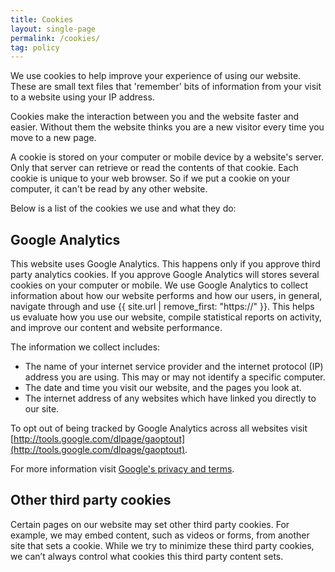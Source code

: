 ```yaml
---
title: Cookies
layout: single-page
permalink: /cookies/
tag: policy
---
```



We use cookies to help improve your experience of using our website. These are small text files that 'remember' bits of information from your visit to a website using your IP address.

Cookies make the interaction between you and the website faster and easier. Without them the website thinks you are a new visitor every time you move to a new page.

A cookie is stored on your computer or mobile device by a website's server. Only that server can retrieve or read the contents of that cookie. Each cookie is unique to your web browser. So if we put a cookie on your computer, it can't be read by any other website.

Below is a list of the cookies we use and what they do:

## Google Analytics

This website uses Google Analytics. This happens only if you approve third party analytics cookies. If you approve Google Analytics will stores several cookies on your computer or mobile. We use Google Analytics to collect information about how our website performs and how our users, in general, navigate through and use {{ site.url | remove_first: "https://" }}. This helps us evaluate how you use our website, compile statistical reports on activity, and improve our content and website performance.

The information we collect includes:

- The name of your internet service provider and the internet protocol (IP) address you are using. This may or may not identify a specific computer.
- The date and time you visit our website, and the pages you look at.
- The internet address of any websites which have linked you directly to our site.

To opt out of being tracked by Google Analytics across all websites visit [http://tools.google.com/dlpage/gaoptout](http://tools.google.com/dlpage/gaoptout).

For more information visit [Google's privacy and terms](https://policies.google.com/technologies/partner-sites).


## Other third party cookies

Certain pages on our website may set other third party cookies. For example, we may embed content, such as videos or forms, from another site that sets a cookie. While we try to minimize these third party cookies, we can’t always control what cookies this third party content sets.

